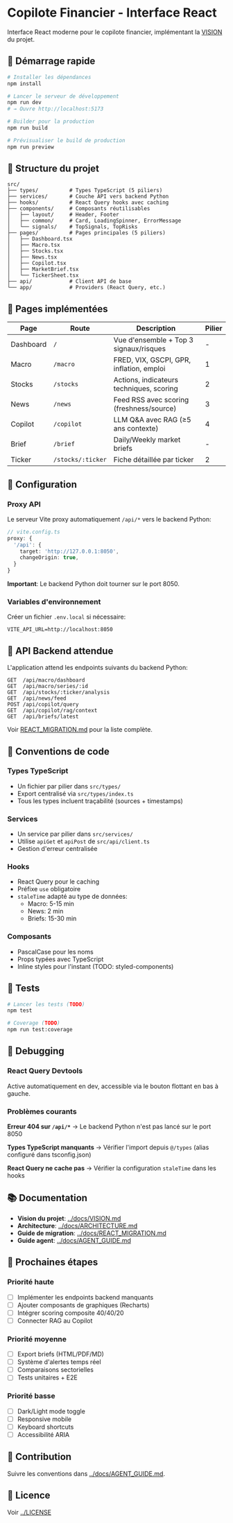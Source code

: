 # Copilote Financier - Interface React

Interface React moderne pour le copilote financier, implémentant la [VISION](../docs/VISION.md) du projet.

## 🚀 Démarrage rapide

```bash
# Installer les dépendances
npm install

# Lancer le serveur de développement
npm run dev
# → Ouvre http://localhost:5173

# Builder pour la production
npm run build

# Prévisualiser le build de production
npm run preview
```

## 📁 Structure du projet

```
src/
├── types/          # Types TypeScript (5 piliers)
├── services/       # Couche API vers backend Python
├── hooks/          # React Query hooks avec caching
├── components/     # Composants réutilisables
│   ├── layout/     # Header, Footer
│   ├── common/     # Card, LoadingSpinner, ErrorMessage
│   └── signals/    # TopSignals, TopRisks
├── pages/          # Pages principales (5 piliers)
│   ├── Dashboard.tsx
│   ├── Macro.tsx
│   ├── Stocks.tsx
│   ├── News.tsx
│   ├── Copilot.tsx
│   ├── MarketBrief.tsx
│   └── TickerSheet.tsx
├── api/            # Client API de base
└── app/            # Providers (React Query, etc.)
```

## 🎯 Pages implémentées

| Page | Route | Description | Pilier |
|------|-------|-------------|--------|
| Dashboard | `/` | Vue d'ensemble + Top 3 signaux/risques | - |
| Macro | `/macro` | FRED, VIX, GSCPI, GPR, inflation, emploi | 1 |
| Stocks | `/stocks` | Actions, indicateurs techniques, scoring | 2 |
| News | `/news` | Feed RSS avec scoring (freshness/source) | 3 |
| Copilot | `/copilot` | LLM Q&A avec RAG (≥5 ans contexte) | 4 |
| Brief | `/brief` | Daily/Weekly market briefs | - |
| Ticker | `/stocks/:ticker` | Fiche détaillée par ticker | 2 |

## 🔧 Configuration

### Proxy API

Le serveur Vite proxy automatiquement `/api/*` vers le backend Python:

```typescript
// vite.config.ts
proxy: {
  '/api': {
    target: 'http://127.0.0.1:8050',
    changeOrigin: true,
  }
}
```

**Important**: Le backend Python doit tourner sur le port 8050.

### Variables d'environnement

Créer un fichier `.env.local` si nécessaire:

```env
VITE_API_URL=http://localhost:8050
```

## 📡 API Backend attendue

L'application attend les endpoints suivants du backend Python:

```
GET  /api/macro/dashboard
GET  /api/macro/series/:id
GET  /api/stocks/:ticker/analysis
GET  /api/news/feed
POST /api/copilot/query
GET  /api/copilot/rag/context
GET  /api/briefs/latest
```

Voir [REACT_MIGRATION.md](../docs/REACT_MIGRATION.md) pour la liste complète.

## 🎨 Conventions de code

### Types TypeScript
- Un fichier par pilier dans `src/types/`
- Export centralisé via `src/types/index.ts`
- Tous les types incluent traçabilité (sources + timestamps)

### Services
- Un service par pilier dans `src/services/`
- Utilise `apiGet` et `apiPost` de `src/api/client.ts`
- Gestion d'erreur centralisée

### Hooks
- React Query pour le caching
- Préfixe `use` obligatoire
- `staleTime` adapté au type de données:
  - Macro: 5-15 min
  - News: 2 min
  - Briefs: 15-30 min

### Composants
- PascalCase pour les noms
- Props typées avec TypeScript
- Inline styles pour l'instant (TODO: styled-components)

## 🧪 Tests

```bash
# Lancer les tests (TODO)
npm test

# Coverage (TODO)
npm run test:coverage
```

## 🐛 Debugging

### React Query Devtools
Active automatiquement en dev, accessible via le bouton flottant en bas à gauche.

### Problèmes courants

**Erreur 404 sur `/api/*`**
→ Le backend Python n'est pas lancé sur le port 8050

**Types TypeScript manquants**
→ Vérifier l'import depuis `@/types` (alias configuré dans tsconfig.json)

**React Query ne cache pas**
→ Vérifier la configuration `staleTime` dans les hooks

## 📚 Documentation

- **Vision du projet**: [../docs/VISION.md](../docs/VISION.md)
- **Architecture**: [../docs/ARCHITECTURE.md](../docs/ARCHITECTURE.md)
- **Guide de migration**: [../docs/REACT_MIGRATION.md](../docs/REACT_MIGRATION.md)
- **Guide agent**: [../docs/AGENT_GUIDE.md](../docs/AGENT_GUIDE.md)

## 🚧 Prochaines étapes

### Priorité haute
- [ ] Implémenter les endpoints backend manquants
- [ ] Ajouter composants de graphiques (Recharts)
- [ ] Intégrer scoring composite 40/40/20
- [ ] Connecter RAG au Copilot

### Priorité moyenne
- [ ] Export briefs (HTML/PDF/MD)
- [ ] Système d'alertes temps réel
- [ ] Comparaisons sectorielles
- [ ] Tests unitaires + E2E

### Priorité basse
- [ ] Dark/Light mode toggle
- [ ] Responsive mobile
- [ ] Keyboard shortcuts
- [ ] Accessibilité ARIA

## 🤝 Contribution

Suivre les conventions dans [../docs/AGENT_GUIDE.md](../docs/AGENT_GUIDE.md).

## 📄 Licence

Voir [../LICENSE](../LICENSE)
